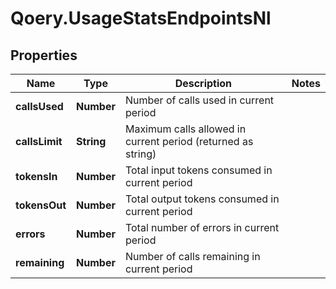 # Qoery.UsageStatsEndpointsNl

## Properties

Name | Type | Description | Notes
------------ | ------------- | ------------- | -------------
**callsUsed** | **Number** | Number of calls used in current period | 
**callsLimit** | **String** | Maximum calls allowed in current period (returned as string) | 
**tokensIn** | **Number** | Total input tokens consumed in current period | 
**tokensOut** | **Number** | Total output tokens consumed in current period | 
**errors** | **Number** | Total number of errors in current period | 
**remaining** | **Number** | Number of calls remaining in current period | 


